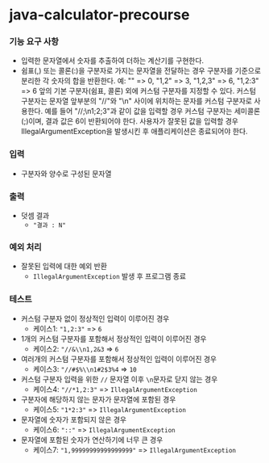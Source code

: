 # java-calculator-precourse

### 기능 요구 사항
- 입력한 문자열에서 숫자를 추출하여 더하는 계산기를 구현한다. 
- 쉼표(,) 또는 콜론(:)을 구분자로 가지는 문자열을 전달하는 경우 구분자를 기준으로 분리한 각 숫자의 합을 반환한다.
예: "" => 0, "1,2" => 3, "1,2,3" => 6, "1,2:3" => 6
앞의 기본 구분자(쉼표, 콜론) 외에 커스텀 구분자를 지정할 수 있다. 커스텀 구분자는 문자열 앞부분의 "//"와 "\n" 사이에 위치하는 문자를 커스텀 구분자로 사용한다.
예를 들어 "//;\n1;2;3"과 같이 값을 입력할 경우 커스텀 구분자는 세미콜론(;)이며, 결과 값은 6이 반환되어야 한다.
사용자가 잘못된 값을 입력할 경우 IllegalArgumentException을 발생시킨 후 애플리케이션은 종료되어야 한다.

### 입력
- 구분자와 양수로 구성된 문자열

### 출력
- 덧셈 결과
  - `"결과 : N"`

### 예외 처리
- 잘못된 입력에 대한 예외 반환
  - `IllegalArgumentException` 발생 후 프로그램 종료

### 테스트 
- 커스텀 구분자 없이 정상적인 입력이 이루어진 경우
  - 케이스1: `"1,2:3"` => `6`
- 1개의 커스텀 구분자를 포함해서 정상적인 입력이 이루어진 경우
  - 케이스2: `"//&\\n1,2&3` => `6`
- 여러개의 커스텀 구분자를 포함해서 정상적인 입력이 이루어진 경우
  - 케이스3: `"//#$%\\n1#2$3%4` => `10`
- 커스텀 구분자 입력을 위한 `//` 문자열 이후 `\n`문자로 닫지 않는 경우
  - 케이스4: `"//*1,2:3"` => `IllegalArgumentException`
- 구분자에 해당하지 않는 문자가 문자열에 포함된 경우
  - 케이스5: `"1*2:3"` => `IllegalArgumentException`
- 문자열에 숫자가 포함되지 않은 경우
  - 케이스6: `"::"` => `IllegalArgumentException`
- 문자열에 포함된 숫자가 연산하기에 너무 큰 경우
  - 케이스7: `"1,99999999999999999"` => `IllegalArgumentException`
